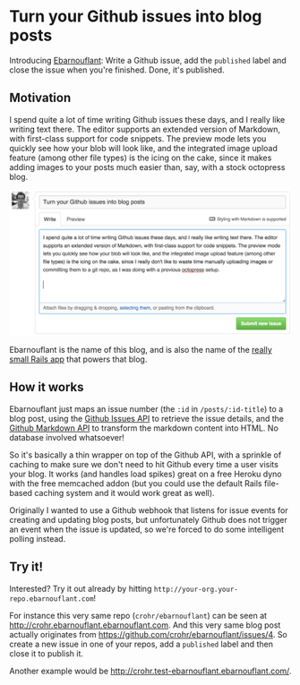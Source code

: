 # Turn your Github issues into blog posts

Introducing [Ebarnouflant](https://github.com/crohr/ebarnouflant): Write a Github issue, add the `published` label and close the issue when you're finished. Done, it's published.

## Motivation

I spend quite a lot of time writing Github issues these days, and I really like writing text there. The editor supports an extended version of Markdown, with first-class support for code snippets. The preview mode lets you quickly see how your blob will look like, and the integrated image upload feature (among other file types) is the icing on the cake, since it makes adding images to your posts much easier than, say, with a stock octopress blog.

<p>
	<img width="770" src="./assets/turn-github-issue-into-blog-post.png">
</p>

Ebarnouflant is the name of this blog, and is also the name of the [really small Rails app](https://github.com/crohr/ebarnouflant) that powers that blog.

## How it works

Ebarnouflant just maps an issue number (the `:id` in `/posts/:id-title`) to a blog post, using the [Github Issues API](https://developer.github.com/v3/issues/#list-issues) to retrieve the issue details, and the [Github Markdown API](https://developer.github.com/v3/markdown/#render-a-markdown-document-in-raw-mode) to transform the markdown content into HTML. No database involved whatsoever!

So it's basically a thin wrapper on top of the Github API, with a sprinkle of caching to make sure we don't need to hit Github every time a user visits your blog. It works (and handles load spikes) great on a free Heroku dyno with the free memcached addon (but you could use the default Rails file-based caching system and it would work great as well).

Originally I wanted to use a Github webhook that listens for issue events for creating and updating blog posts, but unfortunately Github does not trigger an event when the issue is updated, so we're forced to do some intelligent polling instead.

## Try it!

Interested? Try it out already by hitting `http://your-org.your-repo.ebarnouflant.com`!

For instance this very same repo (`crohr/ebarnouflant`) can be seen at http://crohr.ebarnouflant.ebarnouflant.com. And this very same blog post actually originates from https://github.com/crohr/ebarnouflant/issues/4. So create a new issue in one of your repos, add a `published` label and then close it to publish it.

Another example would be http://crohr.test-ebarnouflant.ebarnouflant.com/.
